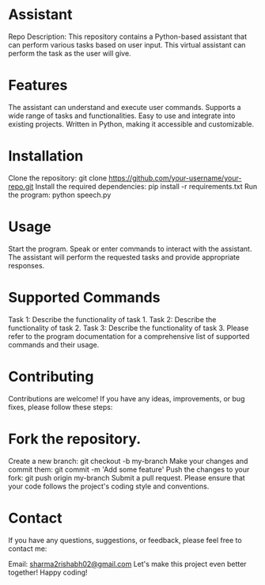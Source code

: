 # Assistant
Repo Description: This repository contains a Python-based assistant that can perform various tasks based on user input. This virtual assistant can perform the task as the user will give.

# Features
The assistant can understand and execute user commands.
Supports a wide range of tasks and functionalities.
Easy to use and integrate into existing projects.
Written in Python, making it accessible and customizable.


# Installation
Clone the repository: git clone https://github.com/your-username/your-repo.git
Install the required dependencies: pip install -r requirements.txt
Run the program: python speech.py


# Usage
Start the program.
Speak or enter commands to interact with the assistant.
The assistant will perform the requested tasks and provide appropriate responses.


# Supported Commands
Task 1: Describe the functionality of task 1.
Task 2: Describe the functionality of task 2.
Task 3: Describe the functionality of task 3.
Please refer to the program documentation for a comprehensive list of supported commands and their usage.

# Contributing
Contributions are welcome! If you have any ideas, improvements, or bug fixes, please follow these steps:

# Fork the repository.
Create a new branch: git checkout -b my-branch
Make your changes and commit them: git commit -m 'Add some feature'
Push the changes to your fork: git push origin my-branch
Submit a pull request.
Please ensure that your code follows the project's coding style and conventions.

# Contact
If you have any questions, suggestions, or feedback, please feel free to contact me:

Email: sharma2rishabh02@gmail.com
Let's make this project even better together! Happy coding!




